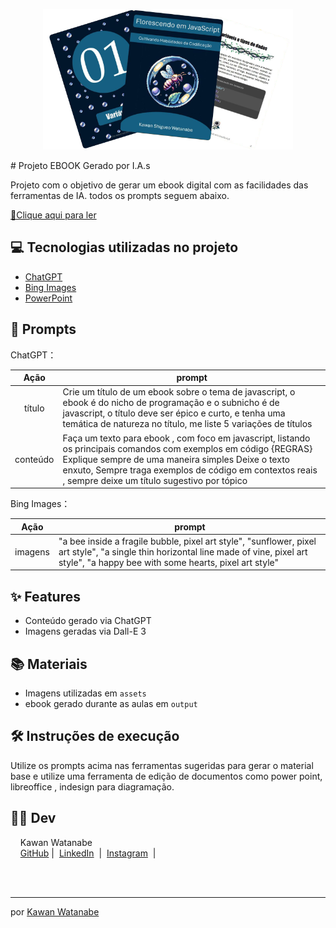 
<p align="center">
<img 
    src="Ebook Apresentação.png"
    width="400"  
/>
</p>
# Projeto EBOOK Gerado por I.A.s


Projeto com o objetivo de gerar um ebook digital com as facilidades das ferramentas de IA. todos os prompts
seguem abaixo.

<a href="https://github.com/kkawan/Ebook-IA/blob/main/output/Ebook%20JavaScript.pdf" title="View PDF now"> 📕Clique aqui para ler</a>

## 💻 Tecnologias utilizadas no projeto

- [ChatGPT](https://chat.openai.com/) 
- [Bing Images](https://www.bing.com/images/create?FORM=GDPGLP)
- [PowerPoint](https://www.microsoft.com/en/microsoft-365/powerpoint)

## 🧠 Prompts


ChatGPT：

|   Ação   | prompt                                                                                                                                                                                                                                                                         |
| :------: | ------------------------------------------------------------------------------------------------------------------------------------------------------------------------------------------------------------------------------------------------------------------------------ |
|  título  | Crie um título de um ebook sobre o tema de javascript, o ebook é do nicho de programação e o subnicho é de javascript, o título deve ser épico e curto, e tenha uma temática de natureza no título, me liste 5 variações de títulos                                                       |
| conteúdo | Faça um texto para ebook , com foco em javascript, listando os principais comandos com exemplos em código {REGRAS} Explique sempre de uma maneira simples Deixe o texto enxuto, Sempre traga exemplos de código em contextos reais , sempre deixe um título sugestivo por tópico |


Bing Images：

|  Ação  | prompt                                                                                 |
| :----: | -------------------------------------------------------------------------------------- |
| imagens | "a bee inside a fragile bubble, pixel art style", "sunflower, pixel art style", "a single thin horizontal line made of vine, pixel art style", "a happy bee with some hearts, pixel art style" |

## ✨ Features

- Conteúdo gerado via ChatGPT
- Imagens geradas via Dall-E 3

## 📚 Materiais

- Imagens utilizadas em `assets`
- ebook gerado durante as aulas em `output`

## 🛠️ Instruções de execução

Utilize os prompts acima nas ferramentas sugeridas para gerar o material base e utilize uma ferramenta de edição de documentos como power point, libreoffice , indesign para diagramação.

## 👨‍💻 Dev

<p>
    <p>&nbsp&nbsp&nbsp&nbspKawan Watanabe<br>
    &nbsp&nbsp&nbsp
    <a href="https://github.com/kkawan">
    GitHub</a>&nbsp;|&nbsp;
    <a href="www.linkedin.com/in/
kawan-shigueo-watanabe/">LinkedIn</a>
&nbsp;|&nbsp;
    <a href="https://www.instagram.com/kawan_shigueo/">
    Instagram</a>
&nbsp;|&nbsp;</p>
</p>
<br/><br/>
<p>

---

por [Kawan Watanabe](https://github.com/kkawan)
